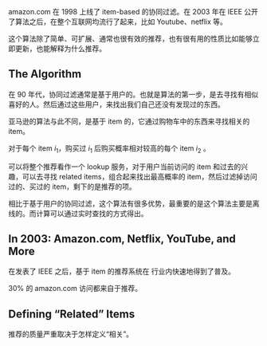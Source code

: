 amazon.com 在 1998 上线了 item-based 的协同过滤。在 2003 年在 IEEE 公开了算法之后，在整个互联网均流行了起来，比如 Youtube、netflix 等。

这个算法除了简单、可扩展、通常也很有效的推荐，也有很有用的性质比如能够立即更新，也能解释为什么推荐。
## The Algorithm

在 90 年代，协同过滤通常是基于用户的。也就是算法的第一步，是去寻找有相似喜好的人。然后通过这些用户，来找出我们自己还没有发现过的东西。

亚马逊的算法与此不同，是基于 item 的，它通过购物车中的东西来寻找相关的 item。

对于每个 item $i_1$，购买过 $i_1$ 后购买概率相对较高的每个 item $i_2$ 。

可以将整个推荐看作一个 lookup 服务，对于用户当前访问的 item 和过去的兴趣，可以去寻找 related items，组合起来找出最高概率的 item，然后过滤掉访问过的、买过的 item，剩下的是推荐的项。

相比于基于用户的协同过滤，这个算法有很多优势，最重要的是这个算法主要是离线的。而计算可以通过实时查找的方式得出。

## In 2003: Amazon.com, Netflix, YouTube, and More

在发表了 IEEE 之后，基于 item 的推荐系统在 行业内快速地得到了普及。

30% 的 amazon.com 访问都来自于推荐。
## Defining “Related” Items

推荐的质量严重取决于怎样定义“相关”。

